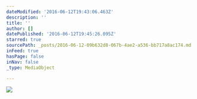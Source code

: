 ```yaml
---
dateModified: '2016-06-12T19:43:06.463Z'
description: ''
title: ''
author: []
datePublished: '2016-06-12T19:45:26.095Z'
starred: true
sourcePath: _posts/2016-06-12-09b632d8-067b-4ae2-a536-bb717a8ac174.md
inFeed: true
hasPage: false
inNav: false
_type: MediaObject

---
```

![](https://the-grid-user-content.s3-us-west-2.amazonaws.com/24c7f3a3-aebf-4184-93ba-105fb1950de9.jpg)